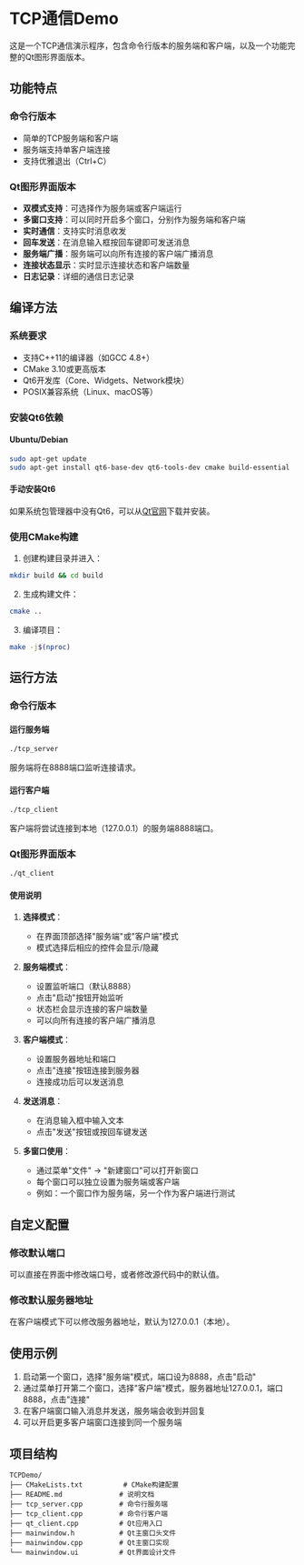 # TCP通信Demo

这是一个TCP通信演示程序，包含命令行版本的服务端和客户端，以及一个功能完整的Qt图形界面版本。

## 功能特点

### 命令行版本
- 简单的TCP服务端和客户端
- 服务端支持单客户端连接
- 支持优雅退出（Ctrl+C）

### Qt图形界面版本
- **双模式支持**：可选择作为服务端或客户端运行
- **多窗口支持**：可以同时开启多个窗口，分别作为服务端和客户端
- **实时通信**：支持实时消息收发
- **回车发送**：在消息输入框按回车键即可发送消息
- **服务端广播**：服务端可以向所有连接的客户端广播消息
- **连接状态显示**：实时显示连接状态和客户端数量
- **日志记录**：详细的通信日志记录

## 编译方法

### 系统要求
- 支持C++11的编译器（如GCC 4.8+）
- CMake 3.10或更高版本
- Qt6开发库（Core、Widgets、Network模块）
- POSIX兼容系统（Linux、macOS等）

### 安装Qt6依赖

#### Ubuntu/Debian
```bash
sudo apt-get update
sudo apt-get install qt6-base-dev qt6-tools-dev cmake build-essential
```

#### 手动安装Qt6
如果系统包管理器中没有Qt6，可以从[Qt官网](https://www.qt.io/download)下载并安装。

### 使用CMake构建

1. 创建构建目录并进入：
```bash
mkdir build && cd build
```

2. 生成构建文件：
```bash
cmake ..
```

3. 编译项目：
```bash
make -j$(nproc)
```

## 运行方法

### 命令行版本

#### 运行服务端
```bash
./tcp_server
```
服务端将在8888端口监听连接请求。

#### 运行客户端
```bash
./tcp_client
```
客户端将尝试连接到本地（127.0.0.1）的服务端8888端口。

### Qt图形界面版本

```bash
./qt_client
```

#### 使用说明

1. **选择模式**：
   - 在界面顶部选择"服务端"或"客户端"模式
   - 模式选择后相应的控件会显示/隐藏

2. **服务端模式**：
   - 设置监听端口（默认8888）
   - 点击"启动"按钮开始监听
   - 状态栏会显示连接的客户端数量
   - 可以向所有连接的客户端广播消息

3. **客户端模式**：
   - 设置服务器地址和端口
   - 点击"连接"按钮连接到服务器
   - 连接成功后可以发送消息

4. **发送消息**：
   - 在消息输入框中输入文本
   - 点击"发送"按钮或按回车键发送

5. **多窗口使用**：
   - 通过菜单"文件" -> "新建窗口"可以打开新窗口
   - 每个窗口可以独立设置为服务端或客户端
   - 例如：一个窗口作为服务端，另一个作为客户端进行测试

## 自定义配置

### 修改默认端口
可以直接在界面中修改端口号，或者修改源代码中的默认值。

### 修改默认服务器地址
在客户端模式下可以修改服务器地址，默认为127.0.0.1（本地）。

## 使用示例

1. 启动第一个窗口，选择"服务端"模式，端口设为8888，点击"启动"
2. 通过菜单打开第二个窗口，选择"客户端"模式，服务器地址127.0.0.1，端口8888，点击"连接"
3. 在客户端窗口输入消息并发送，服务端会收到并回复
4. 可以开启更多客户端窗口连接到同一个服务端

## 项目结构

```
TCPDemo/
├── CMakeLists.txt          # CMake构建配置
├── README.md              # 说明文档
├── tcp_server.cpp         # 命令行服务端
├── tcp_client.cpp         # 命令行客户端
├── qt_client.cpp          # Qt应用入口
├── mainwindow.h           # Qt主窗口头文件
├── mainwindow.cpp         # Qt主窗口实现
└── mainwindow.ui          # Qt界面设计文件
``` 
